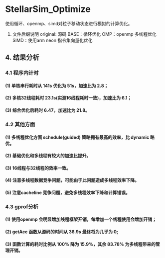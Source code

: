 # StellarSim_Optimize
使用循环、openmp、simd对粒子移动状态进行模拟的计算优化。

1. 文件后缀说明
original: 源码
BASE：循环优化
OMP：openmp 多线程优化
SIMD：使用arm neon 指令集向量化优化

## 4. 结果分析
### 4.1 程序内计时
#### (1) 单核串行耗时从 141s 优化为 51s，加速比为 2.8；
#### (2) 多核32线程耗时 23.1s(实测16线程耗时一致)，加速比为 6.1；
#### (3) 综合优化后耗时 6.47，加速比为 21.8。
### 4.2 其他方面
#### (1) 多线程优化方面 schedule(guided) 策略拥有最高的效率，比 dynamic 略优。
#### (2) 基础优化和多线程有较大的加速比提升。
#### (3) 16线程与32线程的效率一致。
#### (4) 注意多线程数据竞争问题，可能由于此问题造成多线程效率下降。
#### (5) 注意cacheline 竞争问题，避免多线程效率下降和计算错误。
### 4.3 gprof分析
#### (1) 使用openmp 会明显增加线程框架开销，每增加一个线程使用会增加开销；
#### (2) getAcc 函数从源码的时间从 36.9s 最终将为几乎为 0;
#### (3) 函数计算的耗时比例从 100% 降为 15.9%，其余 83.78% 为多线程带来的管理开销。

